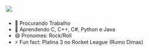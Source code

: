 
<a href="https://github.com/Pepoca80">
  <img src="https://discord.com/channels/1079922454115385374/1079922454648082474/1417992149907017951">
</a>

###

- 🔭 Procurando Trabalho
- 🌱 Aprendendo C, C++, C#, Python e Java
- 😄 Pronomes: Rock/Roll
- ⚡ Fun fact: Platina 3 no Rocket League (Rumo Dimas)

 
